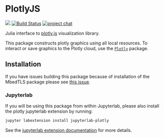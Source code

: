 # PlotlyJS

[_plotlyjs]: https://plotly.com/javascript/

[docs-img]: https://img.shields.io/badge/docs-stable-blue.svg
[docs-url]: http://juliaplots.org/PlotlyJS.jl/stable

[![][docs-img]][docs-url]
[![Build Status](https://github.com/JuliaPlots/PlotlyJS.jl/actions/workflows/ci-master-workflow.yml/badge.svg)](https://github.com/JuliaPlots/PlotlyJS.jl/actions/workflows/ci-master-workflow.yml)
[![project chat](https://img.shields.io/badge/zulip-join_chat-brightgreen.svg)](https://julialang.zulipchat.com/#narrow/stream/227176-plotting)

Julia interface to [plotly.js][_plotlyjs] visualization library.

This package constructs plotly graphics using all local resources. To interact or save graphics to the Plotly cloud, use the  [`Plotly`](https://github.com/plotly/Plotly.jl) package.

## Installation

If you have issues building this package because of installation of the MbedTLS  package please see [this issue](https://github.com/sglyon/PlotlyJS.jl/issues/83).

### Jupyterlab

If you will be using this package from within Jupyterlab, please also install the plotly jupyterlab extension by running:


```sh
jupyter labextension install jupyterlab-plotly
```

See the [jupyterlab extension documentation](https://jupyterlab.readthedocs.io/en/stable/user/extensions.html) for more details.



